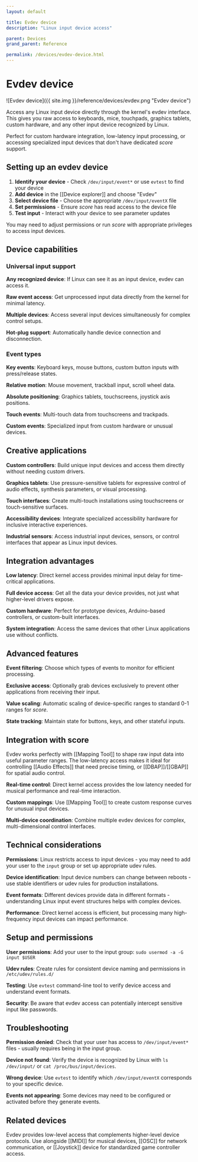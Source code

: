 ```yaml
---
layout: default

title: Evdev device
description: "Linux input device access"

parent: Devices
grand_parent: Reference

permalink: /devices/evdev-device.html
---
```

# Evdev device

![Evdev device]({{ site.img }}/reference/devices/evdev.png "Evdev device")

Access any Linux input device directly through the kernel's evdev interface. This gives you raw access to keyboards, mice, touchpads, graphics tablets, custom hardware, and any other input device recognized by Linux.

Perfect for custom hardware integration, low-latency input processing, or accessing specialized input devices that don't have dedicated *score* support.

## Setting up an evdev device

1. **Identify your device** - Check `/dev/input/event*` or use `evtest` to find your device
2. **Add device** in the [[Device explorer]] and choose "Evdev"  
3. **Select device file** - Choose the appropriate `/dev/input/eventX` file
4. **Set permissions** - Ensure *score* has read access to the device file
5. **Test input** - Interact with your device to see parameter updates

You may need to adjust permissions or run *score* with appropriate privileges to access input devices.

## Device capabilities

### Universal input support
**Any recognized device**: If Linux can see it as an input device, evdev can access it.

**Raw event access**: Get unprocessed input data directly from the kernel for minimal latency.

**Multiple devices**: Access several input devices simultaneously for complex control setups.

**Hot-plug support**: Automatically handle device connection and disconnection.

### Event types
**Key events**: Keyboard keys, mouse buttons, custom button inputs with press/release states.

**Relative motion**: Mouse movement, trackball input, scroll wheel data.

**Absolute positioning**: Graphics tablets, touchscreens, joystick axis positions.

**Touch events**: Multi-touch data from touchscreens and trackpads.

**Custom events**: Specialized input from custom hardware or unusual devices.

## Creative applications

**Custom controllers**: Build unique input devices and access them directly without needing custom drivers.

**Graphics tablets**: Use pressure-sensitive tablets for expressive control of audio effects, synthesis parameters, or visual processing.

**Touch interfaces**: Create multi-touch installations using touchscreens or touch-sensitive surfaces.

**Accessibility devices**: Integrate specialized accessibility hardware for inclusive interactive experiences.

**Industrial sensors**: Access industrial input devices, sensors, or control interfaces that appear as Linux input devices.

## Integration advantages

**Low latency**: Direct kernel access provides minimal input delay for time-critical applications.

**Full device access**: Get all the data your device provides, not just what higher-level drivers expose.

**Custom hardware**: Perfect for prototype devices, Arduino-based controllers, or custom-built interfaces.

**System integration**: Access the same devices that other Linux applications use without conflicts.

## Advanced features

**Event filtering**: Choose which types of events to monitor for efficient processing.

**Exclusive access**: Optionally grab devices exclusively to prevent other applications from receiving their input.

**Value scaling**: Automatic scaling of device-specific ranges to standard 0-1 ranges for *score*.

**State tracking**: Maintain state for buttons, keys, and other stateful inputs.

## Integration with score

Evdev works perfectly with [[Mapping Tool]] to shape raw input data into useful parameter ranges. The low-latency access makes it ideal for controlling [[Audio Effects]] that need precise timing, or [[DBAP]]/[[GBAP]] for spatial audio control.

**Real-time control**: Direct kernel access provides the low latency needed for musical performance and real-time interaction.

**Custom mappings**: Use [[Mapping Tool]] to create custom response curves for unusual input devices.

**Multi-device coordination**: Combine multiple evdev devices for complex, multi-dimensional control interfaces.

## Technical considerations

**Permissions**: Linux restricts access to input devices - you may need to add your user to the `input` group or set up appropriate udev rules.

**Device identification**: Input device numbers can change between reboots - use stable identifiers or udev rules for production installations.

**Event formats**: Different devices provide data in different formats - understanding Linux input event structures helps with complex devices.

**Performance**: Direct kernel access is efficient, but processing many high-frequency input devices can impact performance.

## Setup and permissions

**User permissions**: Add your user to the input group: `sudo usermod -a -G input $USER`

**Udev rules**: Create rules for consistent device naming and permissions in `/etc/udev/rules.d/`

**Testing**: Use `evtest` command-line tool to verify device access and understand event formats.

**Security**: Be aware that evdev access can potentially intercept sensitive input like passwords.

## Troubleshooting

**Permission denied**: Check that your user has access to `/dev/input/event*` files - usually requires being in the input group.

**Device not found**: Verify the device is recognized by Linux with `ls /dev/input/` or `cat /proc/bus/input/devices`.

**Wrong device**: Use `evtest` to identify which `/dev/input/eventX` corresponds to your specific device.

**Events not appearing**: Some devices may need to be configured or activated before they generate events.

## Related devices

Evdev provides low-level access that complements higher-level device protocols. Use alongside [[MIDI]] for musical devices, [[OSC]] for network communication, or [[Joystick]] device for standardized game controller access.